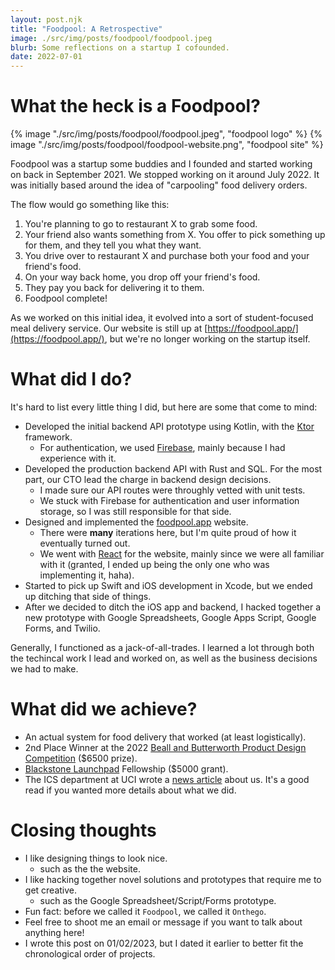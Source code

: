 ```yaml
---
layout: post.njk
title: "Foodpool: A Retrospective"
image: ./src/img/posts/foodpool/foodpool.jpeg
blurb: Some reflections on a startup I cofounded.
date: 2022-07-01
---
```

# What the heck is a Foodpool?
<div picture-grid="2">
{% image "./src/img/posts/foodpool/foodpool.jpeg", "foodpool logo" %}
{% image "./src/img/posts/foodpool/foodpool-website.png", "foodpool site" %}
</div>

Foodpool was a startup some buddies and I founded and started working on back in September 2021. We stopped working on it around July 2022.
It was initially based around the idea of "carpooling" food delivery orders.  

The flow would go something like this:
1. You're planning to go to restaurant X to grab some food.
2. Your friend also wants something from X. You offer to pick something up for them, and they tell you what they want.
3. You drive over to restaurant X and purchase both your food and your friend's food.
4. On your way back home, you drop off your friend's food. 
5. They pay you back for delivering it to them.
6. Foodpool complete!

As we worked on this initial idea, it evolved into a sort of student-focused meal delivery service. Our website
is still up at [https://foodpool.app/](https://foodpool.app/), but we're no longer working on the startup itself.

# What did I do?
It's hard to list every little thing I did, but here are some that come to mind: 
* Developed the initial backend API prototype using Kotlin, with the [Ktor](https://ktor.io/) framework. 
    * For authentication, we used [Firebase](https://firebase.google.com/), mainly because I had experience with it.
* Developed the production backend API with Rust and SQL. For the most part, our CTO lead the charge in backend design decisions. 
    * I made sure our API routes were throughly vetted with unit tests.
    * We stuck with Firebase for authentication and user information storage, so I was still responsible for that side.
* Designed and implemented the [foodpool.app](https://www.blackstonelaunchpad.org/) website. 
    * There were **many** iterations here, but I'm quite proud of how it eventually turned out.
    * We went with [React](https://reactjs.org/) for the website, mainly since we were all familiar with it (granted, I ended up being the only one who was implementing it, haha).
* Started to pick up Swift and iOS development in Xcode, but we ended up ditching that side of things.
* After we decided to ditch the iOS app and backend, I hacked together a new prototype with Google Spreadsheets, Google Apps Script, Google Forms, and Twilio.

Generally, I functioned as a jack-of-all-trades. I learned a lot through both the techincal work I lead and worked on, as well as the business decisions we had to make.

# What did we achieve?
* An actual system for food delivery that worked (at least logistically).
* 2nd Place Winner at the 2022 [Beall and Butterworth Product Design Competition](https://bbcomp.tech.uci.edu/) ($6500 prize).
* [Blackstone Launchpad](https://www.blackstonelaunchpad.org/) Fellowship ($5000 grant).
* The ICS department at UCI wrote a [news article](https://www.ics.uci.edu/community/news/view_news?id=2170) about us. It's a good read if you wanted more details about what we did.

# Closing thoughts
* I like designing things to look nice.
    * such as the the website.
* I like hacking together novel solutions and prototypes that require me to get creative.
    * such as the Google Spreadsheet/Script/Forms prototype.
* Fun fact: before we called it `Foodpool`, we called it `Onthego`.
* Feel free to shoot me an email or message if you want to talk about anything here!
* I wrote this post on 01/02/2023, but I dated it earlier to better fit the chronological order of projects.